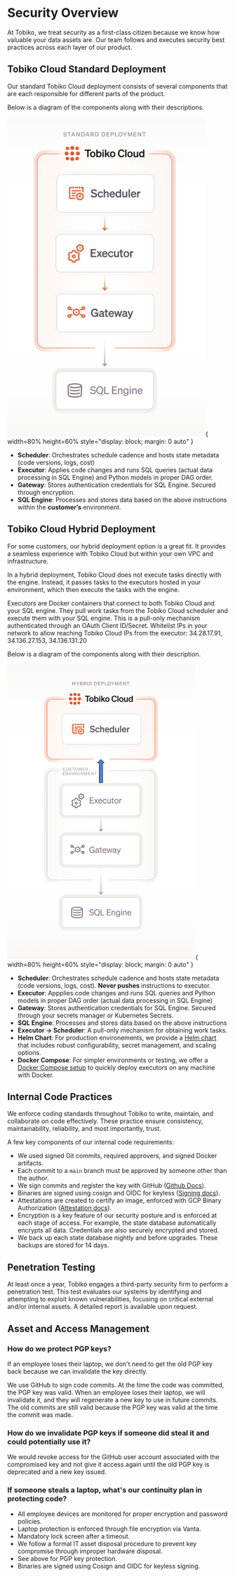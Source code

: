 # Security Overview


At Tobiko, we treat security as a first-class citizen because we know how valuable your data assets are. Our team follows and executes security best practices across each layer of our product.

## Tobiko Cloud Standard Deployment

Our standard Tobiko Cloud deployment consists of several components that are each responsible for different parts of the product.

Below is a diagram of the components along with their descriptions.

![tobiko_cloud_standard_deployment](./security/tcloud_standard_deployment.png){ width=80% height=60% style="display: block; margin: 0 auto" }

- **Scheduler**: Orchestrates schedule cadence and hosts state metadata (code versions, logs, cost)
- **Executor**: Applies code changes and runs SQL queries (actual data processing in SQL Engine) and Python models in proper DAG order.
- **Gateway**: Stores authentication credentials for SQL Engine. Secured through encryption.
- **SQL Engine**: Processes and stores data based on the above instructions within the **customer’s** environment.

## Tobiko Cloud Hybrid Deployment

For some customers, our hybrid deployment option is a great fit. It provides a seamless experience with Tobiko Cloud but within your own VPC and infrastructure.

In a hybrid deployment, Tobiko Cloud does not execute tasks directly with the engine. Instead, it passes tasks to the executors hosted in your environment, which then execute the tasks with the engine.

Executors are Docker containers that connect to both Tobiko Cloud and your SQL engine. They pull work tasks from the Tobiko Cloud scheduler and execute them with your SQL engine. This is a pull-only mechanism authenticated through an OAuth Client ID/Secret. Whitelist IPs in your network to allow reaching Tobiko Cloud IPs from the executor: 34.28.17.91, 34.136.27.153, 34.136.131.20

Below is a diagram of the components along with their description.

![tobiko_cloud_hybrid_deployment](./security/tcloud_hybrid_deployment.png){ width=80% height=60% style="display: block; margin: 0 auto" }

- **Scheduler**: Orchestrates schedule cadence and hosts state metadata (code versions, logs, cost). **Never pushes** instructions to executor.
- **Executor**: Appplies code changes and runs SQL queries and Python models in proper DAG order (actual data processing in SQL Engine)
- **Gateway**: Stores authentication credentials for SQL Engine. Secured through your secrets manager or Kubernetes Secrets.
- **SQL Engine**: Processes and stores data based on the above instructions
- **Executor -> Scheduler**: A pull-only mechanism for obtaining work tasks.
- **Helm Chart**: For production environements, we provide a [Helm chart](../scheduler/hybrid_executors_helm.md) that includes robust configurability, secret management, and scaling options.
- **Docker Compose**: For simpler environments or testing, we offer a [Docker Compose setup](../scheduler/hybrid_executors_docker_compose.md) to quickly deploy executors on any machine with Docker.



## Internal Code Practices

We enforce coding standards throughout Tobiko to write, maintain, and collaborate on code effectively. These practice ensure consistency, maintainability, reliability, and most importantly, trust.

A few key components of our internal code requirements:

- We used signed Git commits, required approvers, and signed Docker artifacts.
- Each commit to a `main` branch must be approved by someone other than the author.
- We sign commits and register the key with GitHub ([Github Docs](https://docs.github.com/en/authentication/managing-commit-signature-verification/signing-commits)).
- Binaries are signed using cosign and OIDC for keyless ([Signing docs](https://docs.sigstore.dev/cosign/signing/overview/)).
- Attestations are created to certify an image, enforced with GCP Binary Authorization ([Attestation docs](https://cloud.google.com/binary-authorization/docs/key-concepts#attestations)).
- Encryption is a key feature of our security posture and is enforced at each stage of access. For example, the state database automatically encrypts all data. Credentials are also securely encrypted and stored.
- We back up each state database nightly and before upgrades. These backups are stored for 14 days.

## Penetration Testing

At least once a year, Tobiko engages a third-party security firm to perform a penetration test. This test evaluates our systems by identifying and attempting to exploit known vulnerabilities, focusing on critical external and/or internal assets. A detailed report is available upon request.


## Asset and Access Management

### How do we protect PGP keys?

If an employee loses their laptop, we don't need to get the old PGP key back because we can invalidate the key directly.

We use GitHub to sign code commits. At the time the code was committed, the PGP key was valid. When an employee loses their laptop, we will invalidate it, and they will regenerate a new key to use in future commits. The old commits are still valid because the PGP key was valid at the time the commit was made.

### How do we invalidate PGP keys if someone did steal it and could potentially use it?

We would revoke access for the GitHub user account associated with the compromised key and not give it access again until the old PGP key is deprecated and a new key issued.

### If someone steals a laptop, what's our continuity plan in protecting code?

- All employee devices are monitored for proper encryption and password policies.
- Laptop protection is enforced through file encryption via Vanta.
- Mandatory lock screen after a timeout.
- We follow a formal IT asset disposal procedure to prevent key compromise through improper hardware disposal.
- See above for PGP key protection.
- Binaries are signed using Cosign and OIDC for keyless signing.
